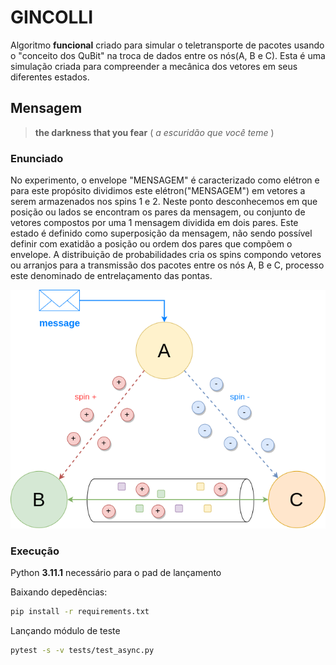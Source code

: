 # GINCOLLI

Algoritmo **funcional** criado para simular o teletransporte de pacotes usando o "conceito dos QuBit" na troca de dados entre os nós(A, B e C). Esta é uma simulação criada para compreender a mecânica dos vetores em seus diferentes estados.

## Mensagem

> **the darkness that you fear** ( *a escuridão que você teme* )

### Enunciado

No experimento, o envelope "MENSAGEM" é caracterizado como elétron e para este propósito dividimos este elétron("MENSAGEM") em vetores a serem armazenados nos spins 1 e 2. Neste ponto desconhecemos em que posição ou lados se encontram os pares da mensagem, ou conjunto de vetores compostos por uma 1 mensagem dividida em dois pares. Este estado é definido como superposição da mensagem, não sendo possível definir com exatidão a posição ou ordem dos pares que compõem o envelope. A distribuição de probabilidades cria os spins compondo vetores ou arranjos para a transmissão dos pacotes entre os nós A, B e C, processo este denominado de entrelaçamento das pontas.

![alt text](https://raw.githubusercontent.com/rodrigmars/gincolli/main/doc/diagrama.png)

### Execução

Python **3.11.1** necessário para o pad de lançamento

Baixando depedências:

```bash
pip install -r requirements.txt
```

Lançando módulo de teste

```bash
pytest -s -v tests/test_async.py
```
